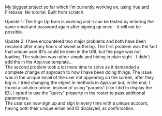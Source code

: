 My biggest project so far which I'm currently working on, using Vue and Firebase. No tutorial. Built from scratch.

Update 1: The Sign Up form is working and it can be tested by entering the same email and password again after signing up once - it will not be possible.

Update 2: I have encountered two major problems and both have been resolved after many hours of sweet suffering.
The first problem was the fact that unique user ID's could be seen in the URL but the page was not loading. The solution was rather simple and hiding in plain sight - I didn't add the <router-view /> in the App.vue template...
<br>
The second problem took a lot more time to solve as it demanded a complete change of approach to how I have been doing things. The issue was in the unique email of the user not appearing on the screen, after they log in. I tried changing the object in methods in App.vue but, in the end, I found a solution online: instead of using "params" (like I did to display the ID), I opted to use the "query" property in the router to pass additional parameters.
<br>
The user can now sign up and sign in every time with a unique account, having both their unique email and ID displayed, as confirmation.
